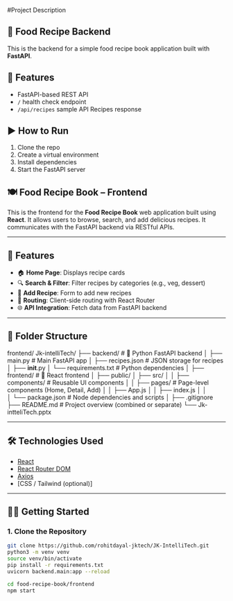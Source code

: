 #Project Description

## 🍲 Food Recipe Backend

This is the backend for a simple food recipe book application built with **FastAPI**.

## 🚀 Features

-  FastAPI-based REST API
-  `/` health check endpoint
-  `/api/recipes` sample API Recipes response



## ▶️ How to Run

1. Clone the repo  
2. Create a virtual environment  
3. Install dependencies  
4. Start the FastAPI server


## 🍽️ Food Recipe Book – Frontend

This is the frontend for the **Food Recipe Book** web application built using **React**. It allows users to browse, search, and add delicious recipes. It communicates with the FastAPI backend via RESTful APIs.

---

## 🚀 Features

- 🏠 **Home Page**: Displays recipe cards
- 🔍 **Search & Filter**: Filter recipes by categories (e.g., veg, dessert)
- 📝 **Add Recipe**: Form to add new recipes
- 🔗 **Routing**: Client-side routing with React Router
- 🌐 **API Integration**: Fetch data from FastAPI backend

---

## 📁 Folder Structure


frontend/
Jk-intelliTech/
├── backend/                         # 🍳 Python FastAPI backend
│   ├── main.py                      # Main FastAPI app
│   ├── recipes.json                 # JSON storage for recipes
│   ├── __init__.py
│   └── requirements.txt            # Python dependencies
│
├── frontend/                        # 🎨 React frontend
│   ├── public/
│   ├── src/
│   │   ├── components/              # Reusable UI components
│   │   ├── pages/                   # Page-level components (Home, Detail, Add)
│   │   ├── App.js
│   │   ├── index.js
│   │                    
│   └── package.json                 # Node dependencies and scripts
│
├── .gitignore
├── README.md                        # Project overview (combined or separate)
└── Jk-intteliTech.pptx
 


---

## 🛠️ Technologies Used

- [React](https://reactjs.org/)
- [React Router DOM](https://reactrouter.com/)
- [Axios](https://axios-http.com/)
- [CSS / Tailwind (optional)]

---

## 🧑‍💻 Getting Started

### 1. Clone the Repository
```bash
git clone https://github.com/rohitdayal-jktech/JK-IntelliTech.git
python3 -m venv venv
source venv/bin/activate
pip install -r requirements.txt
uvicorn backend.main:app --reload

cd food-recipe-book/frontend
npm start
 
